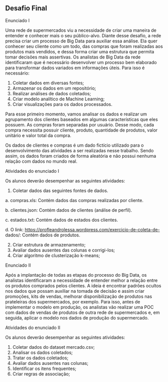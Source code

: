 ## Desafio Final

Enunciado I

Uma rede de supermercados viu a necessidade de criar uma maneira de entender e
conhecer mais o seu público-alvo. Diante desse desafio, a rede precisa criar um processo
de Big Data para auxiliar essa análise. Ela quer conhecer seu cliente como um todo, das
compras que foram realizadas aos produtos mais vendidos, e dessa forma criar uma
estrutura que permita tomar decisões mais assertivas.
Os analistas de Big Data da rede identificaram que é necessário desenvolver um
processo bem elaborado para transformar dados variados em informações úteis. Para
isso é necessário:

1. Coletar dados em diversas fontes;
2. Armazenar os dados em um repositório;
3. Realizar análises de dados coletados;
4. Criar modelo analítico de Machine Learning;
5. Criar visualizações para os dados processados.

Para esse primeiro momento, vamos analisar os dados e realizar um agrupamento dos
clientes baseados em algumas características que eles possuem.
As compras foram separadas por usuário. Desse modo, cada compra necessita possuir
cliente, produto, quantidade de produtos, valor unitário e valor total da compra.

Os dados de clientes e compras é um dado fictício utilizado para o desenvolvimento das
atividades a ser realizadas nesse trabalho. Sendo assim, os dados foram criados de forma
aleatória e não possui nenhuma relação com dados no mundo real.

Atividades do enunciado I

Os alunos deverão desempenhar as seguintes atividades:
1. Coletar dados das seguintes fontes de dados.

a. compras.xls:
Contém dados das compras realizadas por cliente.

b. clientes.json:
Contém dados de clientes (análise de perfil).

c. estados.txt:
 Contém dados de estados dos clientes.

d. O link: https://profleandrolessa.wordpress.com/exercicio-de-coleta-de-
dados/:
 Contém dados de produtos.

2. Criar estrutura de armazenamento;
3. Avaliar dados ausentes das colunas e corrigi-los;
4. Criar algoritmo de clusterização k-means;

Enunciado II

Após a implantação de todas as etapas do processo do Big Data, os analistas
identificaram a necessidade de entender melhor a relação entre os produtos comprados
pelos clientes. A ideia é encontrar padrões ocultos nos dados que possam auxiliar na
tomada de decisão e assim criar promoções, kits de vendas, melhorar disponibilização
de produtos nas prateleiras dos supermercados, por exemplo. Para isso, antes de
implementar o modelo em produção, os analistas vão realizar uma POC com dados de
vendas de produtos de outra rede de supermercados e, em seguida, aplicar o modelo
nos dados de produção do supermercado.

Atividades do enunciado II

Os alunos deverão desempenhar as seguintes atividades:

1. Coletar dados do dataset mercado.csv;
2. Analisar os dados coletados;
3. Tratar os dados coletados;
4. Avaliar dados ausentes nas colunas;
5. Identificar os itens frequentes;
6. Criar regras de associação;
